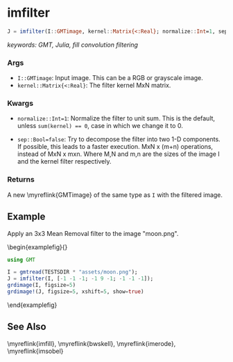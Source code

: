 # imfilter

```julia
J = imfilter(I::GMTimage, kernel::Matrix{<:Real}; normalize::Int=1, sep::Bool=false)::GMTimage
```

*keywords: GMT, Julia, fill convolution filtering*

### Args
- `I::GMTimage`: Input image. This can be a RGB or grayscale image.
- `kernel::Matrix{<:Real}`: The filter kernel MxN matrix.

### Kwargs
- `normalize::Int=1`: Normalize the filter to unit sum. This is the default, unless ``sum(kernel) == 0``,
   case in which we change it to 0.

- `sep::Bool=false`: Try to decompose the filter into two 1-D components. If possible, this leads
   to a faster execution.  MxN x (m+n) operations, instead of MxN x mxn. Where M,N and m,n are the
   sizes of the image I and the kernel filter respectively.

### Returns
A new \myreflink{GMTimage} of the same type as `I` with the filtered image.

Example
-------

Apply an 3x3 Mean Removal filter to the image "moon.png".

\begin{examplefig}{}
```julia
using GMT

I = gmtread(TESTSDIR * "assets/moon.png");
J = imfilter(I, [-1 -1 -1; -1 9 -1; -1 -1 -1]);
grdimage(I, figsize=5)
grdimage!(J, figsize=5, xshift=5, show=true)
```
\end{examplefig}

See Also
--------

\myreflink{imfill}, \myreflink{bwskell}, \myreflink{imerode}, \myreflink{imsobel}
